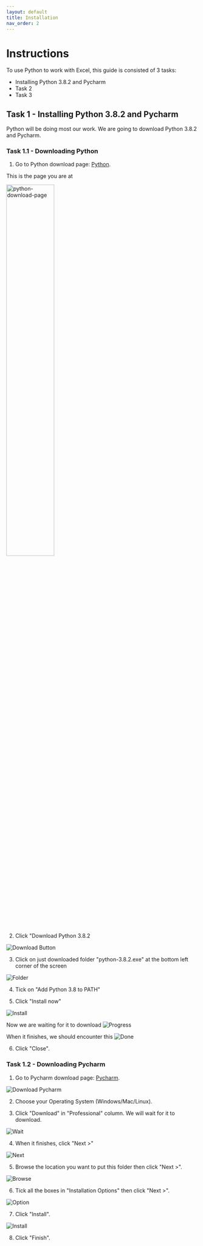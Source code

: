```yaml
---
layout: default
title: Installation
nav_order: 2
---
```


# Instructions
To use Python to work with Excel, this guide is consisted of 3 tasks:
* Installing Python 3.8.2 and Pycharm
* Task 2
* Task 3




## Task 1 - Installing Python 3.8.2 and Pycharm
Python will be doing most our work. We are going to download Python 3.8.2 and Pycharm.

### Task 1.1 - Downloading Python
1. Go to Python download page: [Python](https://www.python.org/downloads/).

This is the page you are at

<img src="./assets/images/python-download-page.png" alt="python-download-page" width="50%" height="50%">

2. Click "Download Python 3.8.2
<img src="./assets/images/download-button%20.png" alt="Download Button" width=auto height=auto>

3. Click on just downloaded folder "python-3.8.2.exe" at the bottom left corner of the screen
<img src="./assets/images/folder.png" alt="Folder" width=auto height=auto>

4. Tick on "Add Python 3.8 to PATH"

5. Click "Install now"
<img src="./assets/images/install.png" alt="Install" width=auto height=auto>

Now we are waiting for it to download
<img src="./assets/images/set-up-progress.png" alt="Progress" width=auto height=auto>

When it finishes, we should encounter this
<img src="./assets/images/done.png" alt="Done" width=auto height=auto>

6. Click "Close".

### Task 1.2 - Downloading Pycharm
1. Go to Pycharm download page: [Pycharm](https://www.jetbrains.com/pycharm/download/#section=windows).
<img src="./assets/images/download-pycharm.png" alt="Download Pycharm" width=auto height=auto>

2. Choose your Operating System (Windows/Mac/Linux).

3. Click "Download" in "Professional" column.
We will wait for it to download.
<img src="./assets/images/pycharmwait.png" alt="Wait" width=auto height=auto>

4. When it finishes, click "Next >"
<img src="./assets/images/next.png" alt="Next" width=auto height=auto>

5. Browse the location you want to put this folder then click "Next >".
<img src="./assets/images/browse-location.png" alt="Browse" width=auto height=auto>

6. Tick all the boxes in "Installation Options" then click "Next >".
<img src="./assets/images/installation-option.png" alt="Option" width=auto height=auto>

7. Click "Install".
<img src="./assets/images/install-it.png" alt="Install" width=auto height=auto>

8. Click "Finish".
